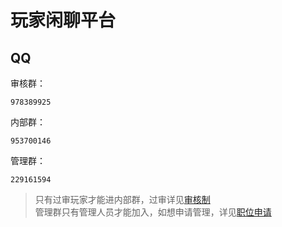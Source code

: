 # 玩家闲聊平台

## QQ

审核群： 
``` 
978389925  
```

内部群：  
```
953700146  
```

管理群：  
```
229161594
```

> 只有过审玩家才能进内部群，过审详见[审核制](rule/gs.md)  
管理群只有管理人员才能加入，如想申请管理，详见[职位申请](rule/apply.md)
